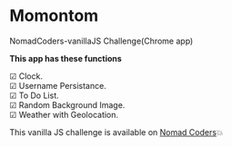 # Momontom
NomadCoders-vanillaJS Challenge(Chrome app)    

**This app has these functions**  

☑ Clock.  
☑ Username Persistance.  
☑ To Do List.  
☑ Random Background Image.  
☑ Weather with Geolocation.  

This vanilla JS challenge is available on [Nomad Coders](https://nomadcoders.co/challenges):boom:

